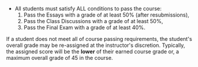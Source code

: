 - All students must satisfy ALL conditions to pass the course:
    1. Pass the Essays with a grade of at least 50% (after resubmissions),
    1. Pass the Class Discussions with a grade of at least 50%,
    1. Pass the Final Exam with a grade of at least 40%.

If a student does not meet all of course passing requirements, the student's overall grade may be re-assigned at the instructor's discretion.
Typically, the assigned score will be the **lower** of their earned course grade or, a maximum overall grade of 45 in the course.